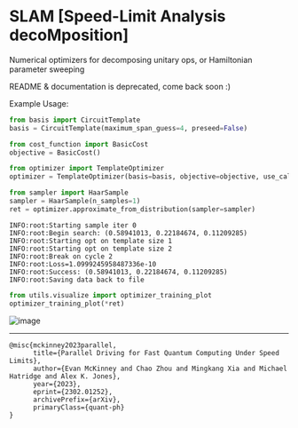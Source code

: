 # SLAM [Speed-Limit Analysis decoMposition]
Numerical optimizers for decomposing unitary ops, or Hamiltonian parameter sweeping

README & documentation is deprecated, come back soon :)

Example Usage:

```python
from basis import CircuitTemplate
basis = CircuitTemplate(maximum_span_guess=4, preseed=False)
```

```python
from cost_function import BasicCost
objective = BasicCost()
```

```python
from optimizer import TemplateOptimizer
optimizer = TemplateOptimizer(basis=basis, objective=objective, use_callback=True)
```

```python
from sampler import HaarSample
sampler = HaarSample(n_samples=1)
ret = optimizer.approximate_from_distribution(sampler=sampler)
```

```
INFO:root:Starting sample iter 0
INFO:root:Begin search: (0.58941013, 0.22184674, 0.11209285)
INFO:root:Starting opt on template size 1
INFO:root:Starting opt on template size 2
INFO:root:Break on cycle 2
INFO:root:Loss=1.0999245958487336e-10
INFO:root:Success: (0.58941013, 0.22184674, 0.11209285)
INFO:root:Saving data back to file
```

```python
from utils.visualize import optimizer_training_plot
optimizer_training_plot(*ret)
```
![image](https://user-images.githubusercontent.com/47376937/172430812-33e6a9ec-0470-4cd0-b6b3-43eb5b3214d1.png)

___
```
@misc{mckinney2023parallel,
      title={Parallel Driving for Fast Quantum Computing Under Speed Limits}, 
      author={Evan McKinney and Chao Zhou and Mingkang Xia and Michael Hatridge and Alex K. Jones},
      year={2023},
      eprint={2302.01252},
      archivePrefix={arXiv},
      primaryClass={quant-ph}
}
```
